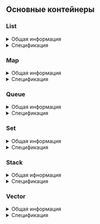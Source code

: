 ## Основные контейнеры

### List

<details>
  <summary>Общая информация</summary>
<br />
List (список) - это последовательный контейнер, хранящий набор элементов произвольного размера в виде узлов, последовательно связанных указателями. Каждый узел хранит значение, соответствующее элементу списка, и указатель на следующий элемент. Такое устройство контейнера позволяет уйти от жестко фиксированного рамера, как, например, в статическом массиве, и делает более интуитивно понятным процесс добавления нового элемента в контейнер. 

![](misc/images/list_01.png)

Выше представлен пример списка из четырех элементов. Каждый из элементов списка представлен в виде структуры с двумя полями: значение узла и указатель на следующий элемент списка. Последний элемент списка ни на что не указывает. 

![](misc/images/list_02.png)

Подобное устройство списка позволяет простым образом (без каскадного сдвига) добавлять как в конец, так и в середину списка. При добавлении элемента в конкретную позицию списка создается новый узел, указывающий на следующий после данной позиции элемент, после чего указатель предыдущего элемента перемещается на новый.

![](misc/images/list_03.png)

При удалении элемента из списка, соответствующий узел освобождается, а указатели соседних элементов меняют значение: предыдущий элемент перемещает указатель на следующий после удаленного элемент.

Списки бывают односвязные или двусвязные. Односвязный список - это список, каждый узел которого хранит только один указатель: на следующий элемент списка (пример, приведенный выше). В двусвязном списке каждый узел хранит дополнительный указатель и на предыдущий элемент. Стандартная реализация контейнера list в С++ использует двусвязный список. 

В объекте класса контейнера хранятся указатели на "голову" и "хвост" списка, указывающие на первый и последний элементы списка. Контейнер List предоставляет прямой доступ только к "голове" и "хвосту", но позволяет добавлять и удалять элементы в любой части списка.
</details>

<details>
  <summary>Спецификация</summary>
  <br />

  *List Member type*

В этой таблице перечислены внутриклассовые переопределения типов (типичные для стандартной библиотеки STL), принятые для удобства восприятия кода класса:

| Member type            | definition                                                                             |
|------------------------|----------------------------------------------------------------------------------------|
| `value_type`             | `T` defines the type of an element (T is template parameter)                                  |
| `reference`              | `T &` defines the type of the reference to an element                                                             |
| `const_reference`        | `const T &` defines the type of the constant reference                                         |
| `iterator`               | `T *` defines the type for iterating through the container                                                 |
| `const_iterator`         | `const T *` defines the constant type for iterating through the container                                           |
| `size_type`              | `size_t` defines the type of the container size (standard type is size_t) |

*List Functions*

В этой таблице перечислены основные публичные методы для взаимодействия с классом:

| Functions      | Definition                                      |
|----------------|-------------------------------------------------|
| `list()`  | default constructor, creates empty list                                  |
| `list(size_type n)`  | parameterized constructor, creates the list of size n                                 |
| `list(std::initializer_list<value_type> const &items)`  | initializer list constructor, creates list initizialized using std::initializer_list<T>    |
| `list(const list &l)`  | copy constructor  |
| `list(list &&l)`  | move constructor  |
| `~list()`  | destructor  |
| `operator=(list &&l)`      | assignment operator overload for moving object                                |

*List Element access*

В этой таблице перечислены публичные методы для доступа к элементам класса:

| Element access | Definition                                      |
|----------------|-------------------------------------------------|
| `const_reference front()`          | access the first element                        |
| `const_reference back()`           | access the last element                         |

*List Iterators*

В этой таблице перечислены публичные методы для итерирования по элементам класса (доступ к итераторам):

| Iterators      | Definition                                      |
|----------------|-------------------------------------------------|
| `iterator begincbegin()`    | returns an iterator to the beginning            |
| `iterator endcend()`        | returns an iterator to the end                  |

*List Capacity*

В этой таблице перечислены публичные методы для доступа к информации о наполнении контейнера:

| Capacity       | Definition                                      |
|----------------|-------------------------------------------------|
| `bool empty()`          | checks whether the container is empty           |
| `size_type size()`           | returns the number of elements                  |
| `size_type max_size()`       | returns the maximum possible number of elements |

*List Modifiers*

В этой таблице перечислены публичные методы для изменения контейнера:

| Modifiers      | Definition                                      |
|----------------|-------------------------------------------------|
| `void clear()`          | clears the contents                             |
| `iterator insert(iterator pos, const_reference value)`         | inserts elements into concrete pos and returns the iterator that points to the new element     |
| `void erase(iterator pos)`          | erases element at pos                                 |
| `void push_back(const_reference value)`      | adds an element to the end                      |
| `void pop_back()`   | removes the last element        |
| `void push_front(const_reference value)`      | adds an element to the head                      |
| `void pop_front()`   | removes the first element        |
| `void swap(list& other)`                   | swaps the contents                                                                     |
| `void merge(list& other)`                   | merges two sorted lists                                                                      |
| `void splice(const_iterator pos, list& other)`                   | transfers elements from list other starting from pos             |
| `void reverse()`                   | reverses the order of the elements              |
| `void unique()`                   | removes consecutive duplicate elements               |
| `void sort()`                   | sorts the elements                |

</details>

### Map

<details>
  <summary>Общая информация</summary>
  <br />
Map (словарь) - это ассоциативный контейнер, содержащий отсортированные по возрастанию ключа пары ключ-значение. То есть каждый элемент ассоциирован с некоторым уникальным ключом, и его положение в словаре определяется его ключом. Словари удобно применять, когда необходимо ассоциировать элементы с некоторым другим значением (не индексом). Например, предприятие осуществляет закупку оборудования, причем каждую позицию приходится закупать неоднократно. В таком случае удобно использовать словарь с парой идентификатор позиции - объем закупки. Здесь идентификатором может выступать не только число, но и строка. Таким образом, поиск в словаре осуществляется не по индексу, как в массиве, а по идентификатору - слову. 

![](misc/images/map_01.png)

Но каким образом словарь позволяет обращаться к парам по ключу и при этом оказывается всегда отсортированным? На самом деле, словарь имеет структуру бинарного дерева поиска (в реализации C++ это дерево - красно-черное), что позволяет сразу добавлять элементы в словарь согласно прямому порядку и находить элементы более эффективно, чем прямой просмотр всех элементов словаря. 

![](misc/images/map_02.png)

Бинарное дерево поиска - это структура состоящая также и узлов, но каждый узел обладает двумя указателями на двух других узлов - "потомков". В этом случае, текущей узел называется "родительским". В общем виде, бинарное дерево поиска гарантирует, что если у текущего узла есть потомки, то левый "потомок" содержит в себе элемент с меньшим значением, а правый - с большим. Таким образом, для поиска в дереве некоторого элемента, достаточно сравнивать специальной функцией компоратором (в случае со словарем, эта функция зависит от типа ключа) искомое значение со значением текущего узла. Если оно оказалось больше - следует переходить к "правому" потомку, меньше - к левому, а если значение оказалось равным, тогда искомый элемент найден.

![](misc/images/map_03.png)

</details>

<details>
  <summary>Спецификация</summary>
  <br />

*Map Member type*

В этой таблице перечислены внутриклассовые переопределения типов (типичные для стандартной библиотеки STL), принятые для удобства восприятия кода класса:

| Member type            | Definition                                                                             |
|------------------------|----------------------------------------------------------------------------------------|
| `key_type`               | `Key` the first template parameter (Key)                                                     |
| `mapped_type`           | `T` the second template parameter (T)                                                      |
| `value_type`             | `std::pair<const key_type,mapped_type>` Key-value pair                                                      |
| `reference`              | `value_type &` defines the type of the reference to an element                                                             |
| `const_reference`        | `const value_type &` defines the type of the constant reference                                         |
| `iterator`               | `value_type *` defines the type for iterating through the container                                                 |
| `const_iterator`         | `const value_type *` defines the constant type for iterating through the container                                           |
| `size_type`              | `size_t` defines the type of the container size (standard type is size_t) |

*Map Member functions*

В этой таблице перечислены основные публичные методы для взаимодействия с классом:

| Member functions      | Definition                                      |
|----------------|-------------------------------------------------|
| `map()`  | default constructor, creates empty map                                 |
| `map(std::initializer_list<value_type> const &items)`  | initializer list constructor, creates the map initizialized using std::initializer_list<T>    |
| `map(const map &m)`  | copy constructor  |
| `map(map &&m)`  | move constructor  |
| `~map()`  | destructor  |
| `operator=(map &&m)`      | assignment operator overload for moving object                                |

*Map Element access*

В этой таблице перечислены публичные методы для доступа к элементам класса:

| Element access         | Definition                                                                             |
|------------------------|----------------------------------------------------------------------------------------|
| `T& at(const Key& key)`                     | access specified element with bounds checking                                          |
| `T& operator[](const Key& key)`             | access or insert specified element                                                     |

*Map Iterators*

В этой таблице перечислены публичные методы для итерирования по элементам класса (доступ к итераторам):

| Iterators              | Definition                                                                             |
|------------------------|----------------------------------------------------------------------------------------|
| `iterator begincbegin()`            | returns an iterator to the beginning                                                   |
| `iterator endcend()`                | returns an iterator to the end                                                         |

*Map Capacity*

В этой таблице перечислены публичные методы для доступа к информации о наполнении контейнера:

| Capacity               | Definition                                                                             |
|------------------------|----------------------------------------------------------------------------------------|
| `bool empty()`                  | checks whether the container is empty                                                  |
| `size_type size()`                   | returns the number of elements                                                         |
| `size_type max_size()`               | returns the maximum possible number of elements                                        |

*Map Modifiers*

В этой таблице перечислены публичные методы для изменения контейнера:

| Modifiers              | Definition                                                                             |
|------------------------|----------------------------------------------------------------------------------------|
| `void clear()`                  | clears the contents                                                                    |
| `std::pair<iterator, bool> insert(const value_type& value)`                 | inserts node and returns iterator to where the element is in the container and bool denoting whether the insertion took place                                        |
| `std::pair<iterator, bool> insert(const Key& key, const T& obj)`                 | inserts value by key and returns iterator to where the element is in the container and bool denoting whether the insertion took place    |
| `std::pair<iterator, bool> insert_or_assign(const Key& key, const T& obj);`       | inserts an element or assigns to the current element if the key already exists         |
| `void erase(iterator pos)`                  | erases element at pos                                                                        |
| `void swap(map& other)`                   | swaps the contents                                                                     |
| `void merge(map& other);`                  | splices nodes from another container                                                   |

*Map Lookup*

В этой таблице перечислены публичные методы, осуществляющие просмотр контейнера:

| Lookup                 | Definition                                                                             |
|------------------------|----------------------------------------------------------------------------------------|
| `bool contains(const Key& key)`                  | checks if there is an element with key equivalent to key in the container                                   |

</details>

### Queue

<details>
  <summary>Общая информация</summary>
<br />
Queue (очередь) - это контейнер с элементами, организованными по прицнипу FIFO (First-In, First-Out). Так же как список, объект контейнерного класса очереди содержит в себе указатели на "хвост" и "голову" очереди, однако удаление производится строго из "головы", а запись, то есть добавление новых элементов, строго в "хвост". Очередь удобно представлять как своего рода трубу, в один конец которой попадают элементы, и убывают с другого конца.

![](misc/images/queue01.png)

</details>

<details>
<br />
  <summary>Спецификация</summary>

*Queue Member type*

В этой таблице перечислены внутриклассовые переопределения типов (типичные для стандартной библиотеки STL), принятые для удобства восприятия кода класса:

| Member type      | Definition                                       |
|------------------|--------------------------------------------------|
| `value_type`       | `T` the template parameter T                   |
| `reference`              | `T &` defines the type of the reference to an element                                                             |
| `const_reference`        | `const T &` defines the type of the constant reference                                         |
| `size_type`        | `size_t` defines the type of the container size (standard type is size_t) |

*Queue Member functions*

В этой таблице перечислены основные публичные методы для взаимодействия с классом:

| Functions      | Definition                                      |
|----------------|-------------------------------------------------|
| `queue()`  | default constructor, creates empty queue                                 |
| `queue(size_type n)`  | parameterized constructor, creates the queue of size n                                 |
| `queue(std::initializer_list<value_type> const &items)`  | initializer list constructor, creates queue initizialized using std::initializer_list<T>    |
| `queue(const queue &q)`  | copy constructor  |
| `queue(queue &&q)`  | move constructor  |
| `~queue()`  | destructor  |
| `operator=(queue &&q)`      | assignment operator overload for moving object                                |

*Queue Element access*

В этой таблице перечислены публичные методы для доступа к элементам класса:

| Element access | Definition                                      |
|----------------|-------------------------------------------------|
| `const_reference front()`          | access the first element                        |
| `const_reference back()`           | access the last element                         |

*Queue Capacity*

В этой таблице перечислены публичные методы для доступа к информации о наполнении контейнера:

| Capacity       | Definition                                      |
|----------------|-------------------------------------------------|
| `bool empty()`          | checks whether the container is empty           |
| `size_type size()`           | returns the number of elements                  |

*Queue Modifiers*

В этой таблице перечислены публичные методы для изменения контейнера:

| Modifiers        | Definition                                       |
|------------------|--------------------------------------------------|
| `void push(const_reference value)`             | inserts element at the end                       |
| `void pop()`              | removes the first element                        |
| `void swap(queue& other)`             | swaps the contents                               |

</details>

### Set

<details>
  <summary>Общая информация</summary>
<br />

Set (множество) - это ассоциативный контейнер уникальных элементов. Это означает, что в множество нельзя добавить один и тот же элемент дважды. Контейнер множество является ассоциативным, так как внутри он также представлен в виде дерева, как и контейнер map (словарь), и, соответственно, также хранит элементы в отсортированном порядке. Разница между словарем и множеством заключается в том, что уникальным в множестве является, не ключ а само значение, ровно как и поиск значения в дереве проверяется не по ключу, а по самому значению. При добавлении уже существующего элемента в множество возникает соответствующее исключение. 

В стандартной реализации, математические операции над множествами (пересечение, объединение, вычитание и т. д.) не реализуются на уровне класса. 

</details>

<details>
  <summary>Спецификация</summary>
<br />

*Set Member type*

В этой таблице перечислены внутриклассовые переопределения типов (типичные для стандартной библиотеки STL), принятые для удобства восприятия кода класса:

| Member type            | Definition                                                                             |
|------------------------|----------------------------------------------------------------------------------------|
| `key_type`               | `Key` the first template parameter (Key)                                                     |
| `value_type`             | `Key` value type (the value itself is a key)                                                    |
| `reference`              | `value_type &` defines the type of the reference to an element                                                             |
| `const_reference`        | `const value_type &` defines the type of the constant reference                                         |
| `iterator`               | `value_type *` defines the type for iterating through the container                                                 |
| `const_iterator`         | `const value_type *` defines the constant type for iterating through the container                                           |
| `size_type`              | `size_t` defines the type of the container size (standard type is size_t) |

*Set Member functions*

В этой таблице перечислены основные публичные методы для взаимодействия с классом:

| Member functions      | Definition                                      |
|----------------|-------------------------------------------------|
| `set()`  | default constructor, creates empty set                                 |
| `set(std::initializer_list<value_type> const &items)`  | initializer list constructor, creates the set initizialized using std::initializer_list<T>    |
| `set(const set &s)`  | copy constructor  |
| `set(set &&s)`  | move constructor  |
| `~set()`  | destructor  |
| `operator=(set &&s)`      | assignment operator overload for moving object                                |


*Set Iterators*

В этой таблице перечислены публичные методы для итерирования по элементам класса (доступ к итераторам):

| Iterators              | Definition                                                                             |
|------------------------|----------------------------------------------------------------------------------------|
| `iterator begincbegin()`            | returns an iterator to the beginning                                                   |
| `iterator endcend()`                | returns an iterator to the end                                                         |


*Set Capacity*

В этой таблице перечислены публичные методы для доступа к информации о наполнении контейнера:

| Capacity       | Definition                                      |
|----------------|-------------------------------------------------|
| `bool empty()`          | checks whether the container is empty           |
| `size_type size()`           | returns the number of elements                  |
| `size_type max_size()`       | returns the maximum possible number of elements |

*Set Modifiers*

В этой таблице перечислены публичные методы для изменения контейнера:

| Modifiers              | Definition                                                                             |
|------------------------|----------------------------------------------------------------------------------------|
| `void clear()`                  | clears the contents                                                                    |
| `std::pair<iterator, bool> insert(const value_type& value)`                 | inserts node and returns iterator to where the element is in the container and bool denoting whether the insertion took place                                        |
| `std::pair<iterator, bool> insert(const Key& key, const T& obj)`                 | inserts value by key and returns iterator to where the element is in the container and bool denoting whether the insertion took place    |
| `std::pair<iterator, bool> insert_or_assign(const Key& key, const T& obj);`       | inserts an element or assigns to the current element if the key already exists         |
| `void erase(iterator pos)`                  | erases element at pos                                                                        |
| `void swap(set& other)`                   | swaps the contents                                                                     |
| `void merge(set& other);`                  | splices nodes from another container                                                   |

*Set Lookup*

В этой таблице перечислены публичные методы, осуществляющие просмотр контейнера:

| Lookup                 | Definition                                                                             |
|------------------------|----------------------------------------------------------------------------------------|
| `iterator find(const Key& key)`                   | finds element with specific key                                                        |
| `bool contains(const Key& key)`               | checks if the container contains element with specific key                             |


</details>

### Stack

<details>
  <summary>Общая ифнормация</summary>
<br />

Stack (стек) - это контейнер с элементами, организованными по прицнипу LIFO (First-In, Last-Out). Объект контейнерного класса стека содержит в себе указатели на "голову" стека, удаление и добавление элементов производится строго из "головы". Очередь удобно представлять как стакан или трубу с одним запаянным концом: для того чтобы добраться до элемента, помещенного в контейнер первым, требуется сначала вынуть все элементы, находящиеся сверху.

![](misc/images/stack01.png)

</details>

<details>
  <summary>Спецификация</summary>
<br />

*Stack Member type*

В этой таблице перечислены внутриклассовые переопределения типов (типичные для стандартной библиотеки STL), принятые для удобства восприятия кода класса:

| Member type      | Definition                                       |
|------------------|--------------------------------------------------|
| `value_type`       | `T` the template parameter T                   |
| `reference`              | `T &` defines the type of the reference to an element                                                             |
| `const_reference`        | `const T &` defines the type of the constant reference                                         |
| `size_type`        | `size_t` defines the type of the container size (standard type is size_t) |

*Stack Member functions*

В этой таблице перечислены основные публичные методы для взаимодействия с классом:

| Functions      | Definition                                      |
|----------------|-------------------------------------------------|
| `stack()`  | default constructor, creates empty stack                                 |
| `stack(size_type n)`  | parameterized constructor, creates the stack of size n                                 |
| `stack(std::initializer_list<value_type> const &items)`  | initializer list constructor, creates stack initizialized using std::initializer_list<T>    |
| `stack(const stack &s)`  | copy constructor  |
| `stack(stack &&s)`  | move constructor  |
| `~stack()`  | destructor  |
| `operator=(stack &&s)`      | assignment operator overload for moving object                                |

*Stack Element access*   

В этой таблице перечислены публичные методы для доступа к элементам класса:

| Element access   | Definition                                       |
|------------------|--------------------------------------------------|
| `const_reference top()`              | accesses the top element                         |

*Stack Capacity*   

В этой таблице перечислены публичные методы для доступа к информации о наполнении контейнера:

| Capacity       | Definition                                      |
|----------------|-------------------------------------------------|
| `bool empty()`          | checks whether the container is empty           |
| `size_type size()`           | returns the number of elements                  |

*Stack Modifiers*        

В этой таблице перечислены публичные методы для изменения контейнера:

| Modifiers        | Definition                                       |
|------------------|--------------------------------------------------|
| `void push(const_reference value)`             | inserts element at the top                       |
| `void pop()`              | removes the top element                        |
| `void swap(stack& other)`             | swaps the contents                               |


</details>

### Vector

<details>
  <summary>Общая информация</summary>
<br />

Vector (вектор) - это последовательный контейнер, инкапсулируюший в себе динамический массив для более интуитивной работы. Данный контейнер не требует ручного контроля памяти, как стандартные динамические массивы, вместо этого он позволяет добавлять через методы push_back() и insert() произвольное количество элементов, и, в отличии от списка, позволяет обратиться к любому элементу контейнера напрямую, по индексу. Элементы в векторе хранятся последовательно, что позволяет итерировать по вектору не только через предоставляемый итератор, но также и вручную смещая указатель на элемент вектора. Таким образом, указатель на первый элемент вектора может быть передан в качестве аргумента в любую функцию, ожидающую в качестве аргумента обыкновенный массив. Динамическое изменение размера массива происходит не при каждом добавлении или удалении элемента, а только в случае превышения размера заданного буфера. Таким образом, вектор хранит два значения, отвечающих за размер: размер хранимого массива (метод size()) и размер буффера (метод capacity()). 

</details>

<details>
  <summary>Спецификация</summary>
<br />

*Vector Member type*

В этой таблице перечислены внутриклассовые переопределения типов (типичные для стандартной библиотеки STL), принятые для удобства восприятия кода класса:

| Member type            | definition                                                                             |
|------------------------|----------------------------------------------------------------------------------------|
| `value_type`             | `T` defines the type of an element (T is template parameter)                                  |
| `reference`              | `T &` defines the type of the reference to an element                                                             |
| `const_reference`        | `const T &` defines the type of the constant reference                                         |
| `iterator`               | `T *` defines the type for iterating through the container                                                 |
| `const_iterator`         | `const T *` defines the constant type for iterating through the container                                           |
| `size_type`              | `size_t` defines the type of the container size (standard type is size_t) |

*Vector Member functions*

В этой таблице перечислены основные публичные методы для взаимодействия с классом:

| Functions      | Definition                                      |
|----------------|-------------------------------------------------|
| `vector()`  | default constructor, creates empty vector                                 |
| `vector(size_type n)`  | parameterized constructor, creates the vector of size n                                 |
| `vector(std::initializer_list<value_type> const &items)`  | initializer list constructor, creates vector initizialized using std::initializer_list<T>    |
| `vector(const vector &v)`  | copy constructor  |
| `vector(vector &&v)`  | move constructor  |
| `~vector()`  | destructor  |
| `operator=(vector &&v)`      | assignment operator overload for moving object                                |

*Vector Element access*

В этой таблице перечислены публичные методы для доступа к элементам класса:

| Element access         | Definition                                                                             |
|------------------------|----------------------------------------------------------------------------------------|
| `reference at(size_type pos)`                     | access specified element with bounds checking                                          |
| `reference operator[](size_type pos);`             | access specified element                                                               |
| `const_reference front()`          | access the first element                        |
| `const_reference back()`           | access the last element                         |
| `iterator data()`                   | direct access to the underlying array                                                  |

*Vector Iterators*

В этой таблице перечислены публичные методы для итерирования по элементам класса (доступ к итераторам):

| Iterators      | Definition                                      |
|----------------|-------------------------------------------------|
| `iterator begincbegin()`    | returns an iterator to the beginning            |
| `iterator endcend()`        | returns an iterator to the end                  |

*Vector Capacity*

В этой таблице перечислены публичные методы для доступа к информации о наполнении контейнера:


| Capacity               | Definition                                                                             |
|------------------------|----------------------------------------------------------------------------------------|
| `bool empty()`          | checks whether the container is empty           |
| `size_type size()`           | returns the number of elements                  |
| `size_type max_size()`       | returns the maximum possible number of elements |
| `void reserve(size_type size)`                | allocate storage of size elements and copies current array elements to a newely allocated array                                     |
| `size_type capacity()`               | returns the number of elements that can be held in currently allocated storage         |
| `void shrink_to_fit()`          | reduces memory usage by freeing unused memory                                          |

*Vector Modifiers*

В этой таблице перечислены публичные методы для изменения контейнера:

| Modifiers      | Definition                                      |
|----------------|-------------------------------------------------|
| `void clear()`          | clears the contents                             |
| `iterator insert(iterator pos, const_reference value)`         | inserts elements into concrete pos and returns the iterator that points to the new element     |
| `void erase(iterator pos)`          | erases element at pos                                 |
| `void push_back(const_reference value)`      | adds an element to the end                      |
| `void pop_back()`   | removes the last element        |
| `void swap(vector& other)`                   | swaps the contents                                                                     |

</details>
